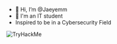 - 👋 Hi, I’m @Jaeyemm
- 💯 I'm an IT student
- Inspired to be in a Cybersecurity Field
<!---
Jaeyemm/Jaeyemm is a ✨ special ✨ repository because its `README.md` (this file) appears on your GitHub profile.
You can click the Preview link to take a look at your changes.
--->
<img src="https://tryhackme-badges.s3.amazonaws.com/dd0x.png" alt="TryHackMe">
